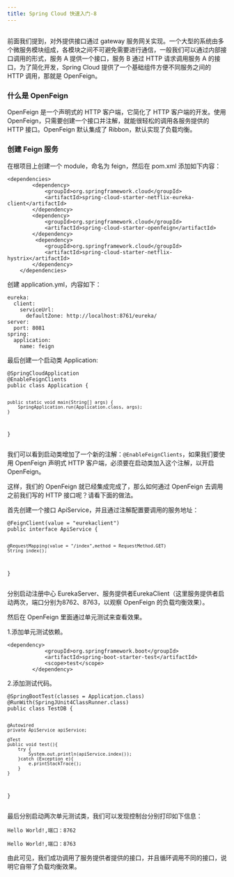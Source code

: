 ```yaml
---
title: Spring Cloud 快速入门-8
---
```

<article id="topicContainer" class="column_content"><h2 class="topic_title"></h2><div><p>前面我们提到，对外提供接口通过 gateway 服务网关实现。一个大型的系统由多个微服务模块组成，各模块之间不可避免需要进行通信，一般我们可以通过内部接口调用的形式，服务 A 提供一个接口，服务 B 通过 HTTP 请求调用服务 A 的接口，为了简化开发，Spring Cloud 提供了一个基础组件方便不同服务之间的 HTTP 调用，那就是 OpenFeign。</p>
<h3 id="openfeign">什么是 OpenFeign</h3>
<p>OpenFeign 是一个声明式的 HTTP 客户端，它简化了 HTTP 客户端的开发。使用 OpenFeign，只需要创建一个接口并注解，就能很轻松的调用各服务提供的 HTTP 接口。OpenFeign 默认集成了 Ribbon，默认实现了负载均衡。</p>
<h3 id="feign">创建 Feign 服务</h3>
<p>在根项目上创建一个 module，命名为 feign，然后在 pom.xml 添加如下内容：</p>
<pre><code class="xml language-xml">&lt;dependencies&gt;
        &lt;dependency&gt;
            &lt;groupId&gt;org.springframework.cloud&lt;/groupId&gt;
            &lt;artifactId&gt;spring-cloud-starter-netflix-eureka-client&lt;/artifactId&gt;
        &lt;/dependency&gt;
        &lt;dependency&gt;
            &lt;groupId&gt;org.springframework.cloud&lt;/groupId&gt;
            &lt;artifactId&gt;spring-cloud-starter-openfeign&lt;/artifactId&gt;
        &lt;/dependency&gt;
         &lt;dependency&gt;
            &lt;groupId&gt;org.springframework.cloud&lt;/groupId&gt;
            &lt;artifactId&gt;spring-cloud-starter-netflix-hystrix&lt;/artifactId&gt;
        &lt;/dependency&gt;
    &lt;/dependencies&gt;
</code></pre>
<p>创建 application.yml，内容如下：</p>
<pre><code class="yaml language-yaml">eureka:
  client:
    serviceUrl:
      defaultZone: http://localhost:8761/eureka/
server:
  port: 8081
spring:
  application:
    name: feign
</code></pre>
<p>最后创建一个启动类 Application:</p>
<pre><code class="java language-java">@SpringCloudApplication
@EnableFeignClients
public class Application {

    public static void main(String[] args) {
        SpringApplication.run(Application.class, args);
    }

}
</code></pre>
<p>我们可以看到启动类增加了一个新的注解：<code>@EnableFeignClients</code>，如果我们要使用 OpenFeign 声明式 HTTP 客户端，必须要在启动类加入这个注解，以开启 OpenFeign。</p>
<p>这样，我们的 OpenFeign 就已经集成完成了，那么如何通过 OpenFeign 去调用之前我们写的 HTTP 接口呢？请看下面的做法。</p>
<p>首先创建一个接口 ApiService，并且通过注解配置要调用的服务地址：</p>
<pre><code class="java language-java">@FeignClient(value = "eurekaclient")
public interface ApiService {

    @RequestMapping(value = "/index",method = RequestMethod.GET)
    String index();
}
</code></pre>
<p>分别启动注册中心 EurekaServer、服务提供者EurekaClient（这里服务提供者启动两次，端口分别为8762、8763，以观察 OpenFeign 的负载均衡效果）。</p>
<p>然后在 OpenFeign 里面通过单元测试来查看效果。</p>
<p>1.添加单元测试依赖。</p>
<pre><code class="xml language-xml">&lt;dependency&gt;
            &lt;groupId&gt;org.springframework.boot&lt;/groupId&gt;
            &lt;artifactId&gt;spring-boot-starter-test&lt;/artifactId&gt;
            &lt;scope&gt;test&lt;/scope&gt;
        &lt;/dependency&gt;
</code></pre>
<p>2.添加测试代码。</p>
<pre><code class="java language-java">@SpringBootTest(classes = Application.class)
@RunWith(SpringJUnit4ClassRunner.class)
public class TestDB {

    @Autowired
    private ApiService apiService;

    @Test
    public void test(){
        try {
            System.out.println(apiService.index());
        }catch (Exception e){
            e.printStackTrace();
        }
    }
}
</code></pre>
<p>最后分别启动两次单元测试类，我们可以发现控制台分别打印如下信息：</p>
<pre><code class="text language-text">Hello World!,端口：8762
</code></pre>
<pre><code class="text language-text">Hello World!,端口：8763
</code></pre>
<p>由此可见，我们成功调用了服务提供者提供的接口，并且循环调用不同的接口，说明它自带了负载均衡效果。</p></div></article>